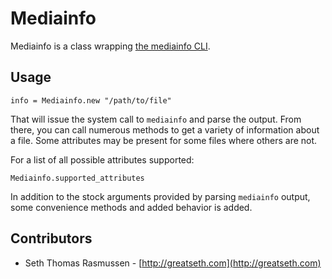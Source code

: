 # Mediainfo

Mediainfo is a class wrapping [the mediainfo CLI](http://mediainfo.sourceforge.net).

## Usage
  
    info = Mediainfo.new "/path/to/file"
  
That will issue the system call to `mediainfo` and parse the output. 
From there, you can call numerous methods to get a variety of information 
about a file. Some attributes may be present for some files where others 
are not.

For a list of all possible attributes supported:
  
    Mediainfo.supported_attributes
  
In addition to the stock arguments provided by parsing `mediainfo` output, 
some convenience methods and added behavior is added.

## Contributors

* Seth Thomas Rasmussen - [http://greatseth.com](http://greatseth.com)
